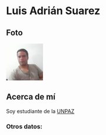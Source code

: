 # Luis Adrián Suarez

## Foto
![yo](./imagenes/yo.jpg "Este soy yo")

## Acerca de mí
Soy estudiante de la [UNPAZ](www.unpaz.edu.ar)

### Otros datos:
